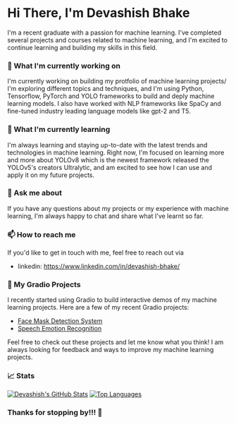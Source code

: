 
# Hi There, I'm Devashish Bhake
I'm a recent graduate with a passion for machine learning. I've completed several projects and courses related to machine learning, and I'm excited to continue learning and building my skills in this field.

### 🔭 What I'm currently working on
I'm currently working on building my protfolio of machine learning projects/ I'm exploring different topics and techniques, and I'm using Python, Tensorflow, PyTorch and YOLO frameworks to build and deply machine learning models. I also have worked with NLP frameworks like SpaCy and fine-tuned industry leading language models like gpt-2 and T5.

### 🌱 What I'm currently learning
I'm always learning and staying up-to-date with the latest trends and technologies in machine learning. Right now, I'm focused on learning more and more about YOLOv8 which is the newest framework released the YOLOv5's creators Ultralytic, and am excited to see how I can use and apply it on my future projects.

### 💬 Ask me about
If you have any questions about my projects or my experience with machine learning, I'm always happy to chat and share what I've learnt so far.

### 📫 How to reach me
If you'd like to get in touch with me, feel free to reach out via
- linkedin: https://www.linkedin.com/in/devashish-bhake/

### 🚀 My Gradio Projects
I recently started using Gradio to build interactive demos of my machine learning projects. Here are a few of my recent Gradio projects:
- [Face Mask Detection System](https://huggingface.co/spaces/DevashishBhake/Face_Mask_Detection) 
- [Speech Emotion Recognition](https://huggingface.co/spaces/DevashishBhake/SERModel)

Feel free to check out these projects and let me know what you think! I am always looking for feedback and ways to improve my machine learning projects.

### 📈 Stats
[![Devashish's GitHub Stats](https://github-readme-stats.vercel.app/api?username=devashish-bhake&count_private=true&show_icons=true&theme=radical&hide_rank=false)](https://github.com/anuraghazra/github-readme-stats)
[![Top Languages](https://github-readme-stats.vercel.app/api/top-langs/?username=devashish-bhake)](https://github.com/anuraghazra/github-readme-stats)

### Thanks for stopping by!!! 🙏



